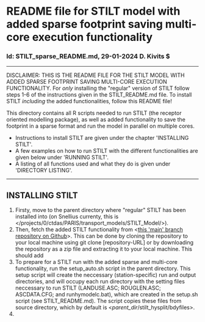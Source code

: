 # README file for STILT model with added sparse footprint saving multi-core execution functionality
### Id: STILT_sparse_README.md, 29-01-2024 D. Kivits $
---
DISCLAIMER: THIS IS THE README FILE FOR THE STILT MODEL WITH ADDED SPARSE FOOTPRINT SAVING MULTI-CORE EXECUTION FUNCTIONALITY. 
For *only* installing the "regular" version of STILT follow steps 1-6 of the instructions given in the STILT_README.md file. To install STILT *including* the added functionalities, follow this README file! 

This directory contains all R scripts needed to run STILT (the receptor oriented modelling package), as well as added functionality to save the footprint in a sparse format and run the model in parallel on multiple cores. 

- Instructions to install STILT are given under the chapter 'INSTALLING STILT'. 
- A few examples on how to run STILT with the different functionalities are given below under 'RUNNING STILT'.
- A listing of all functions used and what they do is given under 'DIRECTORY LISTING'.
---

## INSTALLING STILT
1. Firsty, move to the parent directory where "regular" STILT has been installed into (on Snellius currenty, this is </projects/0/ctdas/PARIS/transport_models/STILT_Model/>).
2. Then, fetch the added STILT functionality from <[this 'main' branch repository on Github](https://github.com/DaanKivits/STILT_PARIS.git)>. This can be done by cloning the repository to your local machine using git clone [repository-URL] or by downloading the repository as a zip file and extracting it to your local machine. This should add 
3. To prepare for a STILT run with the added sparse and multi-core functionality, run the setup_auto.sh script in the parent directory. This setup script will create the neccessary (station-specific) run and output directories, and will occupy each run directory with the setting files neccessary to run STILT (LANDUSE.ASC; ROUGLEN.ASC; ASCDATA.CFG; and runhymodelc.bat), which are created in the setup.sh script (see STILT_README.md). The script copies these files from source directory, which by default is <*parent_dir*/stilt_hysplit/bdyfiles>. 
4. 